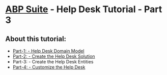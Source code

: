 # [ABP Suite](https://commercial.abp.io/tools/suite) - Help Desk Tutorial - Part 3

## About this tutorial:

- [Part-1: - Help Desk Domain Model](Part1-HelpDeskDomainModel.md) 
- [Part-2: - Create the Help Desk Solution](Part2-MVC-CreateHelpDeskSoluton.md)
- Part-3: - Create the Help Desk Entities
- [Part-4: - Customize the Help Desk](Part4-MVC-CustomizeHelpDesk.md)

